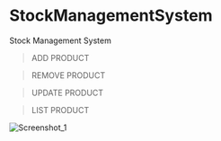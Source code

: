 # StockManagementSystem

Stock Management System


>ADD PRODUCT


>REMOVE PRODUCT


>UPDATE PRODUCT


>LIST PRODUCT

![Screenshot_1](https://user-images.githubusercontent.com/111177595/231570566-f06b3d41-a981-406e-b2b7-a6a07ba6e13c.png)
